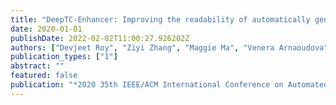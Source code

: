 ```yaml
---
title: "DeepTC-Enhancer: Improving the readability of automatically generated tests"
date: 2020-01-01
publishDate: 2022-02-02T11:00:27.926202Z
authors: ["Devjeet Roy", "Ziyi Zhang", "Maggie Ma", "Venera Arnaoudova", "Annibale Panichella", "Sebastiano Panichella", "Danielle Gonzalez", "Mehdi Mirakhorli"]
publication_types: ["1"]
abstract: ""
featured: false
publication: "*2020 35th IEEE/ACM International Conference on Automated Software Engineering (ASE)*"
---
```


